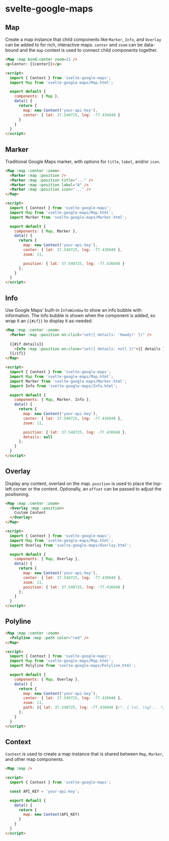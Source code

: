 # svelte-google-maps

## Map

Create a map instance that child components like `Marker`, `Info`, and `Overlay` can be added to for rich, interactive maps.
`center` and `zoom` can be data-bound and the `map` context is used to connect child components together. 

```html
<Map :map bind:center zoom=11 />
<p>Center: {{center}}</p>

<script>
  import { Context } from 'svelte-google-maps'; 
  import Map from 'svelte-google-maps/Map.html';

  export default {
    components: { Map },
    data() {
      return {
        map: new Context('your-api-key'),
        center: { lat: 37.540725, lng: -77.436048 }
      }
    }
  }
</script>
```

## Marker

Traditional Google Maps marker, with options for `title`, `label`, and/or `icon`.

```html
<Map :map :center :zoom>
  <Marker :map :position />
  <Marker :map :position title="..." />
  <Marker :map :position label="A" />
  <Marker :map :position icon="..." />
</Map>

<script>
  import { Context } from 'svelte-google-maps';
  import Map from 'svelte-google-maps/Map.html';
  import Marker from 'svelte-google-maps/Marker.html';

  export default {
    components: { Map, Marker },
    data() {
      return {
        map: new Context('your-api-key'),
        center: { lat: 37.540725, lng: -77.436048 },
        zoom: 11,

        position: { lat: 37.540725, lng: -77.436048 }
      };
    }
  }
</script>
```

## Info

Use Google Maps' built-in `InfoWindow` to show an info bubble with information.
The info bubble is shown when the component is added, so wrap it an `{{#if}}` to display it as-needed.

```html
<Map :map :center :zoom>
  <Marker :map :position on:click="set({ details: 'Howdy!' })" />
  
  {{#if details}}
    <Info :map :position on:close="set({ details: null })">{{ details }}</Info>
  {{/if}}
</Map>

<script>
  import { Context } from 'svelte-google-maps';
  import Map from 'svelte-google-maps/Map.html';
  import Marker from 'svelte-google-maps/Marker.html';
  import Info from 'svelte-google-maps/Info.html';

  export default {
    components: { Map, Marker, Info },
    data() {
      return {
        map: new Context('your-api-key'),
        center: { lat: 37.540725, lng: -77.436048 },
        zoom: 11,

        position: { lat: 37.540725, lng: -77.436048 },
        details: null
      };
    }
  }
</script>
```

## Overlay

Display any content, overlaid on the map. `position` is used to place the top-left corner or the content.
Optionally, an `offset` can be passed to adjust the positioning.

```html
<Map :map :center :zoom>
  <Overlay :map :position>
    Custom Content
  </Overlay>
</Map>

<script>
  import { Context } from 'svelte-google-maps';
  import Map from 'svelte-google-maps/Map.html';
  import Overlay from 'svelte-google-maps/Overlay.html';

  export default {
    components: { Map, Overlay },
    data() {
      return {
        map: new Context('your-api-key'),
        center: { lat: 37.540725, lng: -77.436048 },
        zoom: 11,
        position: { lat: 37.540725, lng: -77.436048 }
      };
    }
  }
</script>
```

## Polyline

```html
<Map :map :center :zoom>
  <Polyline :map :path color="red" />
</Map>

<script>
  import { Context } from 'svelte-google-maps';
  import Map from 'svelte-google-maps/Map.html';
  import Polyline from 'svelte-google-maps/Polyline.html';

  export default {
    components: { Map, Overlay },
    data() {
      return {
        map: new Context('your-api-key'),
        center: { lat: 37.540725, lng: -77.436048 },
        zoom: 11,
        path: [{ lat: 37.540725, lng: -77.436048 }/*, { lat, lng}... */]
      };
    }
  }
</script>
```

## Context

`Context` is used to create a map instance that is shared between `Map`, `Marker`, and other map components.

```html
<Map :map />

<script>
  import { Context } from 'svelte-google-maps';

  const API_KEY = 'your-api-key';

  export default {
    data() {
      return {
        map: new Context(API_KEY)
      }
    }
  }
</script>
```
